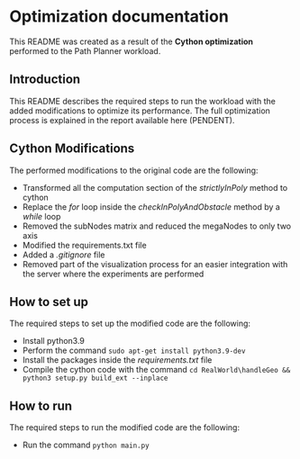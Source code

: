 # Optimization documentation

This README was created as a result of the **Cython optimization** performed to the Path Planner workload.

## Introduction

This README describes the required steps to run the workload with the added modifications to optimize its performance. The full optimization process is explained in the report available here (PENDENT).

## Cython Modifications

The performed modifications to the original code are the following:

- Transformed all the computation section of the *strictlyInPoly* method to cython
- Replace the *for* loop inside the *checkInPolyAndObstacle* method by a *while* loop
- Removed the subNodes matrix and reduced the megaNodes to only two axis 
- Modified the requirements.txt file
- Added a *.gitignore* file
- Removed part of the visualization process for an easier integration with the server where the experiments are performed

## How to set up

The required steps to set up the modified code are the following:

- Install python3.9
- Perform the command `sudo apt-get install python3.9-dev`
- Install the packages inside the *requirements.txt* file
- Compile the cython code with the command `cd RealWorld\handleGeo && python3 setup.py build_ext --inplace`

## How to run

The required steps to run the modified code are the following:

- Run the command `python main.py`
